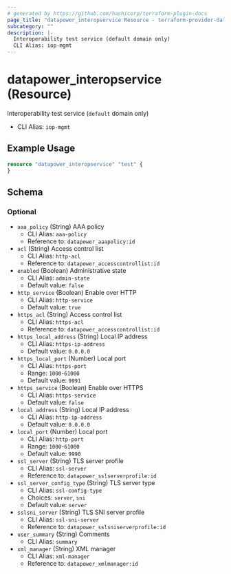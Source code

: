 ```yaml
---
# generated by https://github.com/hashicorp/terraform-plugin-docs
page_title: "datapower_interopservice Resource - terraform-provider-datapower"
subcategory: ""
description: |-
  Interoperability test service (default domain only)
  CLI Alias: iop-mgmt
---
```


# datapower_interopservice (Resource)

Interoperability test service (`default` domain only)
  - CLI Alias: `iop-mgmt`

## Example Usage

```terraform
resource "datapower_interopservice" "test" {
}
```

<!-- schema generated by tfplugindocs -->
## Schema

### Optional

- `aaa_policy` (String) AAA policy
  - CLI Alias: `aaa-policy`
  - Reference to: `datapower_aaapolicy:id`
- `acl` (String) Access control list
  - CLI Alias: `http-acl`
  - Reference to: `datapower_accesscontrollist:id`
- `enabled` (Boolean) Administrative state
  - CLI Alias: `admin-state`
  - Default value: `false`
- `http_service` (Boolean) Enable over HTTP
  - CLI Alias: `http-service`
  - Default value: `true`
- `https_acl` (String) Access control list
  - CLI Alias: `https-acl`
  - Reference to: `datapower_accesscontrollist:id`
- `https_local_address` (String) Local IP address
  - CLI Alias: `https-ip-address`
  - Default value: `0.0.0.0`
- `https_local_port` (Number) Local port
  - CLI Alias: `https-port`
  - Range: `1000`-`61000`
  - Default value: `9991`
- `https_service` (Boolean) Enable over HTTPS
  - CLI Alias: `https-service`
  - Default value: `false`
- `local_address` (String) Local IP address
  - CLI Alias: `http-ip-address`
  - Default value: `0.0.0.0`
- `local_port` (Number) Local port
  - CLI Alias: `http-port`
  - Range: `1000`-`61000`
  - Default value: `9990`
- `ssl_server` (String) TLS server profile
  - CLI Alias: `ssl-server`
  - Reference to: `datapower_sslserverprofile:id`
- `ssl_server_config_type` (String) TLS server type
  - CLI Alias: `ssl-config-type`
  - Choices: `server`, `sni`
  - Default value: `server`
- `sslsni_server` (String) TLS SNI server profile
  - CLI Alias: `ssl-sni-server`
  - Reference to: `datapower_sslsniserverprofile:id`
- `user_summary` (String) Comments
  - CLI Alias: `summary`
- `xml_manager` (String) XML manager
  - CLI Alias: `xml-manager`
  - Reference to: `datapower_xmlmanager:id`
